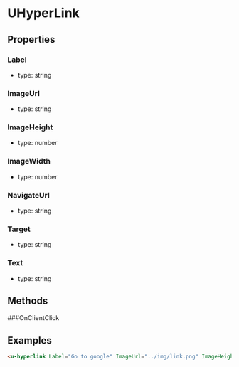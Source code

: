# UHyperLink

## Properties

### Label
* type: string
### ImageUrl 
* type: string
### ImageHeight 
* type: number
### ImageWidth
* type: number
### NavigateUrl 
* type: string
### Target
* type: string
### Text  
* type: string



## Methods

###OnClientClick


## Examples

```html
<u-hyperlink Label="Go to google" ImageUrl="../img/link.png" ImageHeight="20" ImageWidth="20" NavigateUrl="https://google.com" ### Target="_blank" Text="click here" @OnClientClick="" />
```
